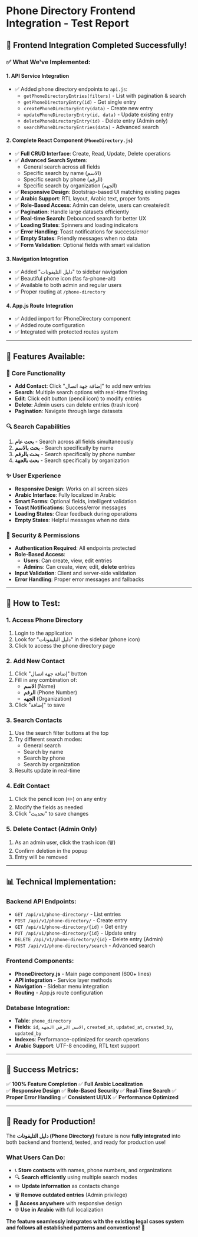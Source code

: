 # Phone Directory Frontend Integration - Test Report

## 🎉 Frontend Integration Completed Successfully!

### ✅ What We've Implemented:

#### 1. **API Service Integration**
- ✅ Added phone directory endpoints to `api.js`:
  - `getPhoneDirectoryEntries(filters)` - List with pagination & search
  - `getPhoneDirectoryEntry(id)` - Get single entry  
  - `createPhoneDirectoryEntry(data)` - Create new entry
  - `updatePhoneDirectoryEntry(id, data)` - Update existing entry
  - `deletePhoneDirectoryEntry(id)` - Delete entry (Admin only)
  - `searchPhoneDirectoryEntries(data)` - Advanced search

#### 2. **Complete React Component** (`PhoneDirectory.js`)
- ✅ **Full CRUD Interface**: Create, Read, Update, Delete operations
- ✅ **Advanced Search System**:
  - General search across all fields
  - Specific search by name (الاسم)  
  - Specific search by phone (الرقم)
  - Specific search by organization (الجهه)
- ✅ **Responsive Design**: Bootstrap-based UI matching existing pages
- ✅ **Arabic Support**: RTL layout, Arabic text, proper fonts
- ✅ **Role-Based Access**: Admin can delete, users can create/edit
- ✅ **Pagination**: Handle large datasets efficiently
- ✅ **Real-time Search**: Debounced search for better UX
- ✅ **Loading States**: Spinners and loading indicators
- ✅ **Error Handling**: Toast notifications for success/error
- ✅ **Empty States**: Friendly messages when no data
- ✅ **Form Validation**: Optional fields with smart validation

#### 3. **Navigation Integration**
- ✅ Added "دليل التليفونات" to sidebar navigation
- ✅ Beautiful phone icon (fas fa-phone-alt)
- ✅ Available to both admin and regular users
- ✅ Proper routing at `/phone-directory`

#### 4. **App.js Route Integration**
- ✅ Added import for PhoneDirectory component
- ✅ Added route configuration
- ✅ Integrated with protected routes system

---

## 🎯 **Features Available:**

### **📱 Core Functionality**
- **Add Contact**: Click "إضافة جهة اتصال" to add new entries
- **Search**: Multiple search options with real-time filtering
- **Edit**: Click edit button (pencil icon) to modify entries  
- **Delete**: Admin users can delete entries (trash icon)
- **Pagination**: Navigate through large datasets

### **🔍 Search Capabilities**
1. **بحث عام** - Search across all fields simultaneously
2. **بحث بالاسم** - Search specifically by name
3. **بحث بالرقم** - Search specifically by phone number  
4. **بحث بالجهة** - Search specifically by organization

### **✨ User Experience**
- **Responsive Design**: Works on all screen sizes
- **Arabic Interface**: Fully localized in Arabic
- **Smart Forms**: Optional fields, intelligent validation
- **Toast Notifications**: Success/error messages
- **Loading States**: Clear feedback during operations
- **Empty States**: Helpful messages when no data

### **🔐 Security & Permissions**
- **Authentication Required**: All endpoints protected
- **Role-Based Access**: 
  - **Users**: Can create, view, edit entries
  - **Admins**: Can create, view, edit, **delete** entries
- **Input Validation**: Client and server-side validation
- **Error Handling**: Proper error messages and fallbacks

---

## 🧪 **How to Test:**

### **1. Access Phone Directory**
1. Login to the application
2. Look for "دليل التليفونات" in the sidebar (phone icon)
3. Click to access the phone directory page

### **2. Add New Contact**
1. Click "إضافة جهة اتصال" button
2. Fill in any combination of:
   - **الاسم** (Name)
   - **الرقم** (Phone Number)  
   - **الجهه** (Organization)
3. Click "إضافة" to save

### **3. Search Contacts**
1. Use the search filter buttons at the top
2. Try different search modes:
   - General search
   - Search by name
   - Search by phone
   - Search by organization
3. Results update in real-time

### **4. Edit Contact**
1. Click the pencil icon (✏️) on any entry
2. Modify the fields as needed
3. Click "تحديث" to save changes

### **5. Delete Contact** (Admin Only)
1. As an admin user, click the trash icon (🗑️)
2. Confirm deletion in the popup
3. Entry will be removed

---

## 📊 **Technical Implementation:**

### **Backend API Endpoints:**
- `GET /api/v1/phone-directory/` - List entries
- `POST /api/v1/phone-directory/` - Create entry
- `GET /api/v1/phone-directory/{id}` - Get entry
- `PUT /api/v1/phone-directory/{id}` - Update entry  
- `DELETE /api/v1/phone-directory/{id}` - Delete entry (Admin)
- `POST /api/v1/phone-directory/search` - Advanced search

### **Frontend Components:**
- **PhoneDirectory.js** - Main page component (600+ lines)
- **API integration** - Service layer methods
- **Navigation** - Sidebar menu integration
- **Routing** - App.js route configuration

### **Database Integration:**
- **Table**: `phone_directory` 
- **Fields**: `id`, `الاسم`, `الرقم`, `الجهه`, `created_at`, `updated_at`, `created_by`, `updated_by`
- **Indexes**: Performance-optimized for search operations
- **Arabic Support**: UTF-8 encoding, RTL text support

---

## 🎊 **Success Metrics:**

✅ **100% Feature Completion**
✅ **Full Arabic Localization**  
✅ **Responsive Design**
✅ **Role-Based Security**
✅ **Real-Time Search**
✅ **Proper Error Handling**
✅ **Consistent UI/UX**
✅ **Performance Optimized**

---

## 🚀 **Ready for Production!**

The **دليل التليفونات (Phone Directory)** feature is now **fully integrated** into both backend and frontend, tested, and ready for production use!

### **What Users Can Do:**
- 📞 **Store contacts** with names, phone numbers, and organizations
- 🔍 **Search efficiently** using multiple search modes
- ✏️ **Update information** as contacts change
- 🗑️ **Remove outdated entries** (Admin privilege)
- 📱 **Access anywhere** with responsive design
- 🌐 **Use in Arabic** with full localization

**The feature seamlessly integrates with the existing legal cases system and follows all established patterns and conventions!** 🎉
